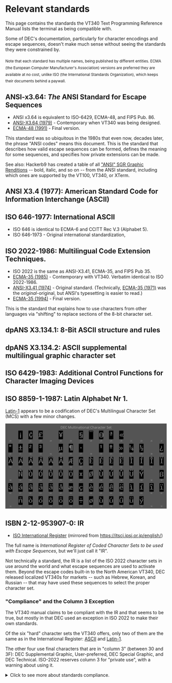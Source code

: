 # Relevant standards

This page contains the standards the VT340 Text Programming Reference
Manual lists the terminal as being compatible with.

Some of DEC's documentation, particularly for character encodings and
escape sequences, doesn't make much sense without seeing the standards
they were constrained by. 

<sub>Note that each standard has multiple names, being published by
different entities. ECMA (the European Computer Manufacturer's
Association) versions are preferred they are available at no cost,
unlike ISO (the International Standards Organization), which keeps
their documents behind a paywall.</sub>

## ANSI-x3.64: _The_ ANSI Standard for Escape Sequences

* ANSI x3.64 is equivalent to ISO-6429, ECMA-48, and FIPS Pub. 86.
* [ANSI-X3.64 (1979)](ANSI-X3.64-1979.pdf) - Contemporary when VT340
  was being designed.
* [ECMA-48 (1991)](ECMA-48_1991.pdf) - Final version.

This standard was so ubiquitous in the 1980s that even now, decades
later, the phrase "ANSI codes" means this document. This is the
standard that describes how valid escape sequences can be formed,
defines the meaning for some sequences, and specifies how private
extensions can be made.

See also: Hackerb9 has created a table of all ["ANSI" SGR Graphic
Renditions](graphicrenditions.md) -- bold, italic, and so on -- from
the ANSI standard, including which ones are supported by the VT100,
VT340, or XTerm.

## ANSI X3.4 (1977): American Standard Code for Information Interchange (ASCII)



## ISO 646-1977: International ASCII

* ISO 646 is identical to ECMA-6 and CCITT Rec V.3 (Alphabet 5).
* ISO 646-1973 - Original international standardization,

## ISO 2022-1986: Multilingual Code Extension Techniques.

* ISO 2022 is the same as ANSI-X3.41, ECMA-35, and FIPS Pub 35.
* [ECMA-35 (1985)](ECMA-35_1985.pdf) - Contemporary with VT340. 
  Verbatim identical to ISO 2022-1986.
* [ANSI-X3.41 (1974)](ANSI-X3.41-1974.pdf) - Original standard.
  (Technically, [ECMA-35 (1971)](ECMA-35_1971.pdf) was the
  _original_-original, but ANSI's typesetting is easier to read.)
* [ECMA-35 (1994)](ECMA-35_1994.pdf) - Final version.

This is the standard that explains how to use characters from other
languages via "shifting" to replace sections of the 8-bit character
set.

## dpANS X3.134.1: 8-Bit ASCII structure and rules

## dpANS X3.134.2: ASCII supplemental multilingual graphic character set

## ISO 6429-1983: Additional Control Functions for Character Imaging Devices

## ISO 8859-1-1987: Latin Alphabet Nr 1.

[Latin-1](IR100-Latin-1.pdf) appears to be a codification of DEC's
Multilingual Character Set (MCS) with a few minor changes.

![The difference between DEC MCS and ISO Latin 1 on a VT340](../../charset/uplineload/mcs-lat1.gif)


## ISBN 2-12-953907-0: IR

* [ISO International Register](ISO_IR_Character_Set_Registry_2004.pdf) (mirrored from https://itscj.ipsj.or.jp/english/)

The full name is _International Register of Coded Character Sets to be
used with Escape Sequences_, but we'll just call it "IR". 

Not technically a standard, the IR is a list of the ISO 2022 character
sets in use around the world and what escape sequences are used to
activate them. Beyond the escape codes built-in to the North American
VT340, DEC released localized VT340s for markets -- such as Hebrew,
Korean, and Russian -- that may have used these sequences to select
the proper character set.

### "Compliance" and the Column 3 Exception

The VT340 manual claims to be compliant with the IR and that seems to
be true, but mostly in that DEC used an exception in ISO 2022 to make
their own standards.

Of the six "hard" character sets the VT340 offers, only two of them
are the same as in the International Register:
[ASCII](IR006-ASCII.pdf) and [Latin-1](IR100-Latin-1.pdf).

The other four use final characters that are in "column 3" (between 30
and 3F): DEC Supplemental Graphic, User-preferred, DEC Special
Graphic, and DEC Technical. ISO-2022 reserves column 3 for "private
use", with a warning about using it.

<details><summary>Click to see more about standards compliance.</summary>

#### What ISO 2022 Says

<blockquote>
The use of escape sequences is specified in this Standard. However,
escape sequence with Final characters from column 3 are reserved for
private use subject to the categorization outlined below. Escape
sequences for private use are not subject to registration under ISO
2375.

NOTE: _The implementors of any private escape sequence described as
such in this Standard are alerted to the fact that other implementors
may give different meanings to the same escape sequence or may use
different escape sequences to mean the same thing. Furthermore, such
meanings may subsequently be assigned to registered escape sequences.
Interchanging parties are warned that the use of such private escape
sequences may reduce their capability to interchange data subsequently._
</blockquote>

Which is not to say that DEC was nefarious or acting contrary to the
standards bodies. They certainly worked with ECMA/ISO and it was their
Multilingual Character Set which later became standardized as Latin-1.

#### Could DEC have used standard character sets?

On the surface, it looks like some of DEC's standards-_compliant_
non-standard character sets could have been replaced with ones that
are actually in the International Registry.

DEC Technical, for example, is very similar to the IR's [Technical
Set](IR143-Technical-Set.pdf), released in 1988.

<img src="dectech-table.png" align="left" style="width:55%;"/>
<img src="ir143-table.png" align="right" style="width:35%;"/>
<br clear="all"/>

However, IR143 is missing the extra large mathematical symbols, such
as the multipart summation sign that is in DEC Technical:

<sub>
<img src="../../charset/img/tcs-31.png"><img src="../../charset/img/tcs-23.png"><img src="../../charset/img/tcs-35.png"><br/>
<img src="../../charset/img/blank0.png"><img src="../../charset/img/tcs-37.png"><img src="../../charset/img/blank0.png">
  <i>The whole is greater than the summation of its parts.</i><br/>
<img src="../../charset/img/tcs-32.png"><img src="../../charset/img/tcs-23.png"><img src="../../charset/img/tcs-36.png"><br/>
</sub>
<br clear="all"/>

In fact, none of the standards in the IR appear to contain components
designed for composing into larger characters. It is a mysterious
lack. Was there an unspoken rule? If so, it was not that glyphs cannot
be designed to connect in two dimensions as there is a character set
([IR155, 1990](IR155-BoxDrawing.pdf)) just for box drawing characters.

<sub>The first glyphs which are clearly made to connect vertically are
the line drawing characters in [IR058](IR058-Chinese.pdf), from 1982.
However, they were included wholesale in a package of 7445 characters
from another standard, GB 2312-80.</sub>

</details>

